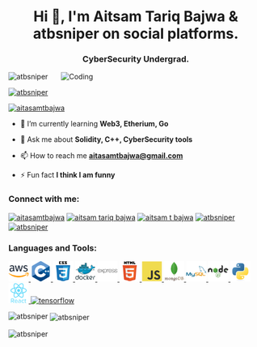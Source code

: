 
<h1 align="center">Hi 👋, I'm Aitsam Tariq Bajwa & atbsniper on social platforms.</h1>
<h3 align="center">CyberSecurity Undergrad.</h3>

<img align="right" alt="Coding" width="400" src="https://d2diavcdqru7hy.cloudfront.net/blog-inner-images/JMbLuhuawqgkEZ1E9fqR07ig3I698RtmeoKddvGi.gif">

<p align="left"> <img src="https://komarev.com/ghpvc/?username=atbsniper&label=Profile%20views&color=0e75b6&style=flat" alt="atbsniper" /> </p>

<p align="left"> <a href="https://github.com/ryo-ma/github-profile-trophy"><img src="https://github-profile-trophy.vercel.app/?username=atbsniper" alt="atbsniper" /></a> </p>

<p align="left"> <a href="https://twitter.com/aitasamtbajwa" target="blank"><img src="https://img.shields.io/twitter/follow/aitasamtbajwa?logo=twitter&style=for-the-badge" alt="aitasamtbajwa" /></a> </p>

- 🌱 I’m currently learning **Web3, Etherium, Go**

- 💬 Ask me about **Solidity, C++, CyberSecurity tools**

- 📫 How to reach me **aitasamtbajwa@gmail.com**

- ⚡ Fun fact **I think I am funny**

<h3 align="left">Connect with me:</h3>
<p align="left">
<a href="https://twitter.com/aitasamtbajwa" target="blank"><img align="center" src="https://raw.githubusercontent.com/rahuldkjain/github-profile-readme-generator/master/src/images/icons/Social/twitter.svg" alt="aitasamtbajwa" height="30" width="40" /></a>
<a href="https://linkedin.com/in/aitsam tariq bajwa" target="blank"><img align="center" src="https://raw.githubusercontent.com/rahuldkjain/github-profile-readme-generator/master/src/images/icons/Social/linked-in-alt.svg" alt="aitsam tariq bajwa" height="30" width="40" /></a>
<a href="https://fb.com/aitsam t bajwa" target="blank"><img align="center" src="https://raw.githubusercontent.com/rahuldkjain/github-profile-readme-generator/master/src/images/icons/Social/facebook.svg" alt="aitsam t bajwa" height="30" width="40" /></a>
<a href="https://instagram.com/atbsniper" target="blank"><img align="center" src="https://raw.githubusercontent.com/rahuldkjain/github-profile-readme-generator/master/src/images/icons/Social/instagram.svg" alt="atbsniper" height="30" width="40" /></a>
<a href="https://discord.gg/atbsniper" target="blank"><img align="center" src="https://raw.githubusercontent.com/rahuldkjain/github-profile-readme-generator/master/src/images/icons/Social/discord.svg" alt="atbsniper" height="30" width="40" /></a>
</p>

<h3 align="left">Languages and Tools:</h3>
<p align="left"> <a href="https://aws.amazon.com" target="_blank" rel="noreferrer"> <img src="https://raw.githubusercontent.com/devicons/devicon/master/icons/amazonwebservices/amazonwebservices-original-wordmark.svg" alt="aws" width="40" height="40"/> </a> <a href="https://www.w3schools.com/cpp/" target="_blank" rel="noreferrer"> <img src="https://raw.githubusercontent.com/devicons/devicon/master/icons/cplusplus/cplusplus-original.svg" alt="cplusplus" width="40" height="40"/> </a> <a href="https://www.w3schools.com/css/" target="_blank" rel="noreferrer"> <img src="https://raw.githubusercontent.com/devicons/devicon/master/icons/css3/css3-original-wordmark.svg" alt="css3" width="40" height="40"/> </a> <a href="https://www.docker.com/" target="_blank" rel="noreferrer"> <img src="https://raw.githubusercontent.com/devicons/devicon/master/icons/docker/docker-original-wordmark.svg" alt="docker" width="40" height="40"/> </a> <a href="https://expressjs.com" target="_blank" rel="noreferrer"> <img src="https://raw.githubusercontent.com/devicons/devicon/master/icons/express/express-original-wordmark.svg" alt="express" width="40" height="40"/> </a> <a href="https://www.w3.org/html/" target="_blank" rel="noreferrer"> <img src="https://raw.githubusercontent.com/devicons/devicon/master/icons/html5/html5-original-wordmark.svg" alt="html5" width="40" height="40"/> </a> <a href="https://developer.mozilla.org/en-US/docs/Web/JavaScript" target="_blank" rel="noreferrer"> <img src="https://raw.githubusercontent.com/devicons/devicon/master/icons/javascript/javascript-original.svg" alt="javascript" width="40" height="40"/> </a> <a href="https://www.mongodb.com/" target="_blank" rel="noreferrer"> <img src="https://raw.githubusercontent.com/devicons/devicon/master/icons/mongodb/mongodb-original-wordmark.svg" alt="mongodb" width="40" height="40"/> </a> <a href="https://www.mysql.com/" target="_blank" rel="noreferrer"> <img src="https://raw.githubusercontent.com/devicons/devicon/master/icons/mysql/mysql-original-wordmark.svg" alt="mysql" width="40" height="40"/> </a> <a href="https://nodejs.org" target="_blank" rel="noreferrer"> <img src="https://raw.githubusercontent.com/devicons/devicon/master/icons/nodejs/nodejs-original-wordmark.svg" alt="nodejs" width="40" height="40"/> </a> <a href="https://www.python.org" target="_blank" rel="noreferrer"> <img src="https://raw.githubusercontent.com/devicons/devicon/master/icons/python/python-original.svg" alt="python" width="40" height="40"/> </a> <a href="https://reactjs.org/" target="_blank" rel="noreferrer"> <img src="https://raw.githubusercontent.com/devicons/devicon/master/icons/react/react-original-wordmark.svg" alt="react" width="40" height="40"/> </a> <a href="https://www.tensorflow.org" target="_blank" rel="noreferrer"> <img src="https://www.vectorlogo.zone/logos/tensorflow/tensorflow-icon.svg" alt="tensorflow" width="40" height="40"/> </a> </p>

<p><img align="left" src="https://github-readme-stats.vercel.app/api/top-langs?username=atbsniper&show_icons=true&locale=en&layout=compact" alt="atbsniper" /></p>

<p>&nbsp;<img align="center" src="https://github-readme-stats.vercel.app/api?username=atbsniper&show_icons=true&locale=en" alt="atbsniper" /></p>

<p><img align="center" src="https://github-readme-streak-stats.herokuapp.com/?user=atbsniper&" alt="atbsniper" /></p>
